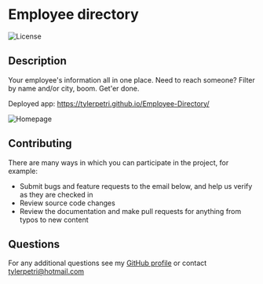 # Employee directory

![License](https://img.shields.io/badge/License-MIT-red.svg)

## Description

Your employee's information all in one place. Need to reach someone? Filter by name and/or city, boom. Get'er done.

Deployed app: https://tylerpetri.github.io/Employee-Directory/

![Homepage](images/Homepage.PNG)

## Contributing

There are many ways in which you can participate in the project, for example: 
* Submit bugs and feature requests to the email below, and help us verify as they are checked in 
* Review source code changes
* Review the documentation and make pull requests for anything from typos to new content

## Questions

For any additional questions see my [GitHub profile](http://github.com/tylerpetri) or contact tylerpetri@hotmail.com